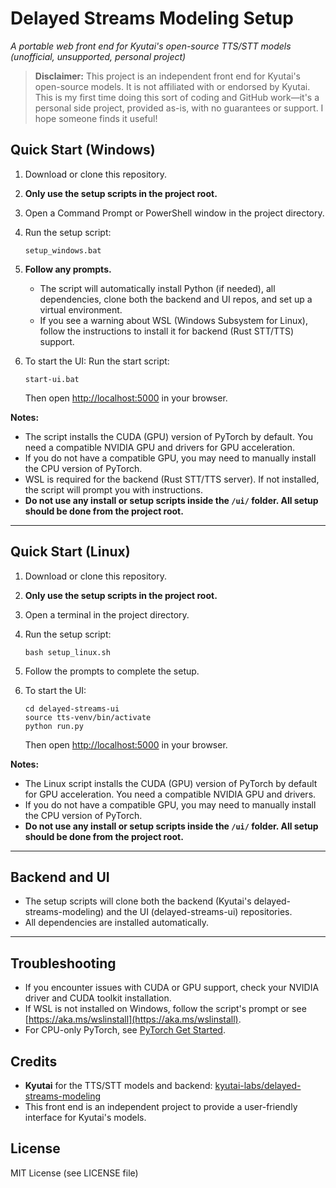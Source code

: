 # Delayed Streams Modeling Setup

*A portable web front end for Kyutai's open-source TTS/STT models (unofficial, unsupported, personal project)*

> **Disclaimer:** This project is an independent front end for Kyutai's open-source models. It is not affiliated with or endorsed by Kyutai. This is my first time doing this sort of coding and GitHub work—it's a personal side project, provided as-is, with no guarantees or support. I hope someone finds it useful!

## Quick Start (Windows)

1. Download or clone this repository.
2. **Only use the setup scripts in the project root.**
3. Open a Command Prompt or PowerShell window in the project directory.
4. Run the setup script:
   ```
   setup_windows.bat
   ```
5. **Follow any prompts.**  
   - The script will automatically install Python (if needed), all dependencies, clone both the backend and UI repos, and set up a virtual environment.
   - If you see a warning about WSL (Windows Subsystem for Linux), follow the instructions to install it for backend (Rust STT/TTS) support.

6. To start the UI:
   Run the start script:
   ```
   start-ui.bat
   ```  
   Then open [http://localhost:5000](http://localhost:5000) in your browser.

**Notes:**
- The script installs the CUDA (GPU) version of PyTorch by default. You need a compatible NVIDIA GPU and drivers for GPU acceleration.
- If you do not have a compatible GPU, you may need to manually install the CPU version of PyTorch.
- WSL is required for the backend (Rust STT/TTS server). If not installed, the script will prompt you with instructions.
- **Do not use any install or setup scripts inside the `/ui/` folder. All setup should be done from the project root.**

---

## Quick Start (Linux)

1. Download or clone this repository.
2. **Only use the setup scripts in the project root.**
3. Open a terminal in the project directory.
4. Run the setup script:
   ```
   bash setup_linux.sh
   ```
5. Follow the prompts to complete the setup.

6. To start the UI:
   ```
   cd delayed-streams-ui
   source tts-venv/bin/activate
   python run.py
   ```
   Then open [http://localhost:5000](http://localhost:5000) in your browser.

**Notes:**
- The Linux script installs the CUDA (GPU) version of PyTorch by default for GPU acceleration. You need a compatible NVIDIA GPU and drivers.
- If you do not have a compatible GPU, you may need to manually install the CPU version of PyTorch.
- **Do not use any install or setup scripts inside the `/ui/` folder. All setup should be done from the project root.**

---

## Backend and UI
- The setup scripts will clone both the backend (Kyutai's delayed-streams-modeling) and the UI (delayed-streams-ui) repositories.
- All dependencies are installed automatically.

---

## Troubleshooting
- If you encounter issues with CUDA or GPU support, check your NVIDIA driver and CUDA toolkit installation.
- If WSL is not installed on Windows, follow the script's prompt or see [https://aka.ms/wslinstall](https://aka.ms/wslinstall).
- For CPU-only PyTorch, see [PyTorch Get Started](https://pytorch.org/get-started/locally/).

## Credits
- **Kyutai** for the TTS/STT models and backend: [kyutai-labs/delayed-streams-modeling](https://github.com/kyutai-labs/delayed-streams-modeling)
- This front end is an independent project to provide a user-friendly interface for Kyutai's models.

## License
MIT License (see LICENSE file)
